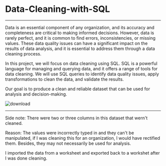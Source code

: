 # Data-Cleaning-with-SQL
______________________________
Data is an essential component of any organization, and its accuracy and completeness are critical to making informed decisions. However, data is rarely perfect, and it is common to find errors, inconsistencies, or missing values. These data quality issues can have a significant impact on the results of data analysis, and it is essential to address them through a data cleaning process.

In this project, we will focus on data cleaning using SQL. SQL is a powerful language for managing and querying data, and it offers a range of tools for data cleaning. We will use SQL queries to identify data quality issues, apply transformations to clean the data, and validate the results.

Our goal is to produce a clean and reliable dataset that can be used for analysis and decision-making.

 
 ![download](https://user-images.githubusercontent.com/107825654/229680915-655511b7-057c-4805-a4bc-49db16936303.png)


-----------

Side note: There were two or three columns in this dataset that wern't cleaned.

Reason: The values were incorrectly typed in and they can't be manipulated, if I was cleaning this for an organization, I would have rectified them. Besides, they may not necessarily be used for analysis.

I imported the data from a worksheet and exported back to a workshet after I was done cleaning.
